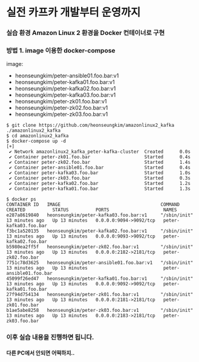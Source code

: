 # 실전 카프카 개발부터 운영까지
### 실습 환경 Amazon Linux 2 환경을 Docker 컨테이너로 구현


### 방법 1. image 이용한 docker-compose
image: 
* heonseungkim/peter-ansible01.foo.bar:v1 
* heonseungkim/peter-kafka01.foo.bar:v1 
* heonseungkim/peter-kafka02.foo.bar:v1 
* heonseungkim/peter-kafka03.foo.bar:v1 
* heonseungkim/peter-zk01.foo.bar:v1 
* heonseungkim/peter-zk02.foo.bar:v1 
* heonseungkim/peter-zk03.foo.bar:v1 
```
$ git clone https://github.com/heonseungkim/amazonlinux2_kafka ./amazonlinux2_kafka
$ cd amazonlinux2_kafka
$ docker-compose up -d
[+] 
 ✔ Network amazonlinux2_kafka_peter-kafka-cluster  Created      0.0s 
 ✔ Container peter-zk01.foo.bar                    Started      0.4s 
 ✔ Container peter-zk02.foo.bar                    Started      1.4s 
 ✔ Container peter-ansible01.foo.bar               Started      0.4s 
 ✔ Container peter-kafka03.foo.bar                 Started      1.0s 
 ✔ Container peter-zk03.foo.bar                    Started      0.3s 
 ✔ Container peter-kafka02.foo.bar                 Started      1.2s 
 ✔ Container peter-kafka01.foo.bar                 Started      1.3s 

$ docker ps
CONTAINER ID   IMAGE                                     COMMAND        CREATED          STATUS          PORTS                    NAMES
e287a8619840   heonseungkim/peter-kafka03.foo.bar:v1     "/sbin/init"   13 minutes ago   Up 13 minutes   0.0.0.0:9094->9092/tcp   peter-kafka03.foo.bar
f3bc1a520135   heonseungkim/peter-kafka02.foo.bar:v1     "/sbin/init"   13 minutes ago   Up 13 minutes   0.0.0.0:9093->9092/tcp   peter-kafka02.foo.bar
b5980ea2ff5f   heonseungkim/peter-zk02.foo.bar:v1        "/sbin/init"   13 minutes ago   Up 13 minutes   0.0.0.0:2182->2181/tcp   peter-zk02.foo.bar
7751c78d3625   heonseungkim/peter-ansible01.foo.bar:v1   "/sbin/init"   13 minutes ago   Up 13 minutes                            peter-ansible01.foo.bar
45099f26ed47   heonseungkim/peter-kafka01.foo.bar:v1     "/sbin/init"   13 minutes ago   Up 13 minutes   0.0.0.0:9092->9092/tcp   peter-kafka01.foo.bar
27f94d754134   heonseungkim/peter-zk01.foo.bar:v1        "/sbin/init"   13 minutes ago   Up 13 minutes   0.0.0.0:2181->2181/tcp   peter-zk01.foo.bar
b1ae5abe8258   heonseungkim/peter-zk03.foo.bar:v1        "/sbin/init"   13 minutes ago   Up 13 minutes   0.0.0.0:2183->2181/tcp   peter-zk03.foo.bar
```

### 이후 실습 내용을 진행하면 됩니다.
#### 다른 PC에서 안되면 어떡하지..
